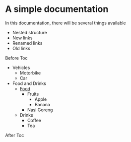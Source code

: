 # A simple documentation

In this documentation, there will be several things available

- Nested structure
- New links
- Renamed links
- Old links

Before Toc
<!--startToc-->
- Vehicles
    - Motorbike
    - Car
- Food and Drinks
    - [Food](makanan.md)
        - Fruits
            - Apple
            - Banana
        - Nasi Goreng
    - Drinks
        - Coffee
        - Tea
<!--endToc-->
After Toc

<!--startCode lang="python" src="scripts/hello.py"-->
<!--endCode-->

<!--startCode lang="bash" src="scripts/hello.sh"-->
<!--endCode-->
